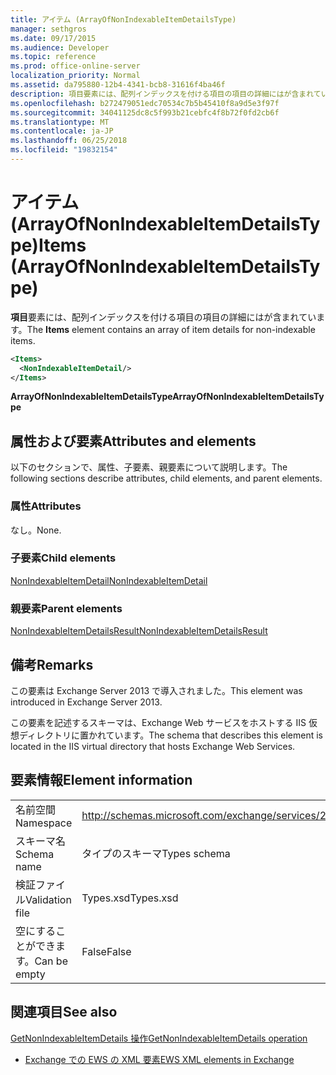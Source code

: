 ```yaml
---
title: アイテム (ArrayOfNonIndexableItemDetailsType)
manager: sethgros
ms.date: 09/17/2015
ms.audience: Developer
ms.topic: reference
ms.prod: office-online-server
localization_priority: Normal
ms.assetid: da795880-12b4-4341-bcb8-31616f4ba46f
description: 項目要素には、配列インデックスを付ける項目の項目の詳細にはが含まれています。
ms.openlocfilehash: b272479051edc70534c7b5b45410f8a9d5e3f97f
ms.sourcegitcommit: 34041125dc8c5f993b21cebfc4f8b72f0fd2cb6f
ms.translationtype: MT
ms.contentlocale: ja-JP
ms.lasthandoff: 06/25/2018
ms.locfileid: "19832154"
---
```

# <a name="items-arrayofnonindexableitemdetailstype"></a><span data-ttu-id="2b808-103">アイテム (ArrayOfNonIndexableItemDetailsType)</span><span class="sxs-lookup"><span data-stu-id="2b808-103">Items (ArrayOfNonIndexableItemDetailsType)</span></span>

<span data-ttu-id="2b808-104">**項目**要素には、配列インデックスを付ける項目の項目の詳細にはが含まれています。</span><span class="sxs-lookup"><span data-stu-id="2b808-104">The **Items** element contains an array of item details for non-indexable items.</span></span> 
  
```XML
<Items>
  <NonIndexableItemDetail/>
</Items>
```

 <span data-ttu-id="2b808-105">**ArrayOfNonIndexableItemDetailsType**</span><span class="sxs-lookup"><span data-stu-id="2b808-105">**ArrayOfNonIndexableItemDetailsType**</span></span>
## <a name="attributes-and-elements"></a><span data-ttu-id="2b808-106">属性および要素</span><span class="sxs-lookup"><span data-stu-id="2b808-106">Attributes and elements</span></span>

<span data-ttu-id="2b808-107">以下のセクションで、属性、子要素、親要素について説明します。</span><span class="sxs-lookup"><span data-stu-id="2b808-107">The following sections describe attributes, child elements, and parent elements.</span></span>
  
### <a name="attributes"></a><span data-ttu-id="2b808-108">属性</span><span class="sxs-lookup"><span data-stu-id="2b808-108">Attributes</span></span>

<span data-ttu-id="2b808-109">なし。</span><span class="sxs-lookup"><span data-stu-id="2b808-109">None.</span></span>
  
### <a name="child-elements"></a><span data-ttu-id="2b808-110">子要素</span><span class="sxs-lookup"><span data-stu-id="2b808-110">Child elements</span></span>

[<span data-ttu-id="2b808-111">NonIndexableItemDetail</span><span class="sxs-lookup"><span data-stu-id="2b808-111">NonIndexableItemDetail</span></span>](nonindexableitemdetail.md)
  
### <a name="parent-elements"></a><span data-ttu-id="2b808-112">親要素</span><span class="sxs-lookup"><span data-stu-id="2b808-112">Parent elements</span></span>

[<span data-ttu-id="2b808-113">NonIndexableItemDetailsResult</span><span class="sxs-lookup"><span data-stu-id="2b808-113">NonIndexableItemDetailsResult</span></span>](nonindexableitemdetailsresult.md)
  
## <a name="remarks"></a><span data-ttu-id="2b808-114">備考</span><span class="sxs-lookup"><span data-stu-id="2b808-114">Remarks</span></span>

<span data-ttu-id="2b808-115">この要素は Exchange Server 2013 で導入されました。</span><span class="sxs-lookup"><span data-stu-id="2b808-115">This element was introduced in Exchange Server 2013.</span></span>
  
<span data-ttu-id="2b808-116">この要素を記述するスキーマは、Exchange Web サービスをホストする IIS 仮想ディレクトリに置かれています。</span><span class="sxs-lookup"><span data-stu-id="2b808-116">The schema that describes this element is located in the IIS virtual directory that hosts Exchange Web Services.</span></span>
  
## <a name="element-information"></a><span data-ttu-id="2b808-117">要素情報</span><span class="sxs-lookup"><span data-stu-id="2b808-117">Element information</span></span>

|||
|:-----|:-----|
|<span data-ttu-id="2b808-118">名前空間</span><span class="sxs-lookup"><span data-stu-id="2b808-118">Namespace</span></span>  <br/> |http://schemas.microsoft.com/exchange/services/2006/types  <br/> |
|<span data-ttu-id="2b808-119">スキーマ名</span><span class="sxs-lookup"><span data-stu-id="2b808-119">Schema name</span></span>  <br/> |<span data-ttu-id="2b808-120">タイプのスキーマ</span><span class="sxs-lookup"><span data-stu-id="2b808-120">Types schema</span></span>  <br/> |
|<span data-ttu-id="2b808-121">検証ファイル</span><span class="sxs-lookup"><span data-stu-id="2b808-121">Validation file</span></span>  <br/> |<span data-ttu-id="2b808-122">Types.xsd</span><span class="sxs-lookup"><span data-stu-id="2b808-122">Types.xsd</span></span>  <br/> |
|<span data-ttu-id="2b808-123">空にすることができます。</span><span class="sxs-lookup"><span data-stu-id="2b808-123">Can be empty</span></span>  <br/> |<span data-ttu-id="2b808-124">False</span><span class="sxs-lookup"><span data-stu-id="2b808-124">False</span></span>  <br/> |
   
## <a name="see-also"></a><span data-ttu-id="2b808-125">関連項目</span><span class="sxs-lookup"><span data-stu-id="2b808-125">See also</span></span>



[<span data-ttu-id="2b808-126">GetNonIndexableItemDetails 操作</span><span class="sxs-lookup"><span data-stu-id="2b808-126">GetNonIndexableItemDetails operation</span></span>](getnonindexableitemdetails-operation.md)


- [<span data-ttu-id="2b808-127">Exchange での EWS の XML 要素</span><span class="sxs-lookup"><span data-stu-id="2b808-127">EWS XML elements in Exchange</span></span>](ews-xml-elements-in-exchange.md)

